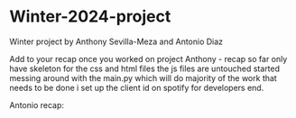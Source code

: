# Winter-2024-project
Winter project by Anthony Sevilla-Meza and Antonio Diaz

Add to your recap once you worked on project
Anthony - recap
so far only have skeleton for the css and html files
the js files are untouched
started messing around with the main.py which will do majority of the work that needs to be done
i set up the client id on spotify for developers
end.

Antonio recap: